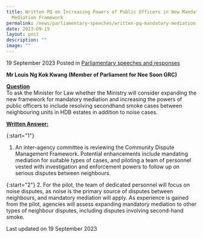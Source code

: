 ```yaml
---
title: Written PQ on Increasing Powers of Public Officers in New Mandatory
  Mediation Framework
permalink: /news/parliamentary-speeches/written-pq-mandatory-mediation-include-secondhand-smoke-cases/
date: 2023-09-19
layout: post
description: ""
image: ""
---
```

19 September 2023 Posted in [Parliamentary speeches and responses](/news/parliamentary-speeches) 

<b>Mr Louis Ng Kok Kwang (Member of Parliament for Nee Soon GRC)</b>

<b><u>Question</u></b>
<br>To ask the Minister for Law whether the Ministry will consider expanding the new framework for mandatory mediation and increasing the powers of public officers to include resolving secondhand smoke cases between neighbouring units in HDB estates in addition to noise cases.

<b><u>Written Answer:</u></b>

{:start="1"}
1.	An inter-agency committee is reviewing the Community Dispute Management Framework. Potential enhancements include mandating mediation for suitable types of cases, and piloting a team of personnel vested with investigation and enforcement powers to follow up on serious disputes between neighbours.

{:start="2"}
2.	For the pilot, the team of dedicated personnel will focus on noise disputes, as noise is the primary source of disputes between neighbours, and mandatory mediation will apply. As experience is gained from the pilot, agencies will assess expanding mandatory mediation to other types of neighbour disputes, including disputes involving second-hand smoke.

<p class="right-side-updated">Last updated on 19 September 2023</p>
